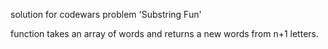 solution for codewars problem 'Substring Fun'

function takes an array of words and returns a new words from n+1 letters.